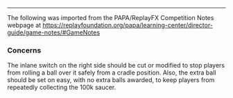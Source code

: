 ***
The following was imported from the PAPA/ReplayFX Competition Notes webpage at https://replayfoundation.org/papa/learning-center/director-guide/game-notes/#GameNotes

### Concerns
            
The inlane switch on the right side should be cut or modified to stop players from rolling a ball over it safely from a cradle position. Also, the extra ball should be set on easy, with no extra balls awarded, to keep players from repeatedly collecting the 100k saucer.